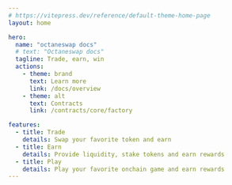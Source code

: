 ```yaml
---
# https://vitepress.dev/reference/default-theme-home-page
layout: home

hero:
  name: "octaneswap docs"
  # text: "Octaneswap docs"
  tagline: Trade, earn, win
  actions:
    - theme: brand
      text: Learn more
      link: /docs/overview
    - theme: alt
      text: Contracts
      link: /contracts/core/factory

features:
  - title: Trade
    details: Swap your favorite token and earn
  - title: Earn
    details: Provide liquidity, stake tokens and earn rewards
  - title: Play
    details: Play your favorite onchain game and earn rewards
---
```


<!-- <script>
  // window.location.href = '/docs/overview'
</script> -->
